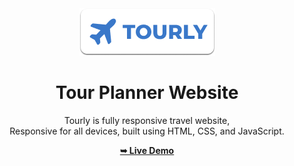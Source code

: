 <div align="center">
  
  <img src="./readme-images/project-logo.png" />

  <h1 align="center">Tour Planner Website</h1>

  Tourly is fully responsive travel website, <br />Responsive for all devices, built using HTML, CSS, and JavaScript.

  <a href="https://skagrawal007.github.io/Tour-Planner-website/"><strong>➥ Live Demo</strong></a>

</div>

